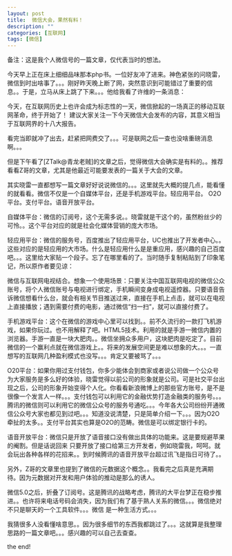 ```yaml
---
layout:	post
title:	微信大会，果然有料！
description: ""
categories: [互联网]
tags: [微信]
---
```


备注：这是我个人微信号的一篇文章，仅代表当时的想法。


今天早上正在床上细细品味那本php书。一位好友冲了进来。神色紧张的问晓雷，微信到时出啥事了。。。刚好昨天晚上断了网，突然意识到可能错过了重要的信息。。于是，立马从床上跳了下来。。。他给我看了许维的一条消息：

今天，在互联网历史上也许会成为标志性的一天，微信掀起的一场真正的移动互联网革命，终于开始了！ 建议大家关注一下今天微信大会发布的内容，其意义相当于互联网界的十八大报告。

看完当即就冲了出去，赶紧把网费交了。。。可是联网之后一查也没啥重磅消息啊。。。

但是下午看了[ZTalk@青龙老贼]的文章之后，觉得微信大会确实是有料的。。推荐看看Z哥的文章，尤其是他最近可能要发表的一篇关于大会的文章。

其实晓雷一直都想写一篇文章好好说说微信的。。。这里就先大概的提几点，能看懂的就看看。微信不仅是一个自媒体平台，还是手机游戏平台。轻应用平台。 O2O平台。支付平台。语音开放平台。

自媒体平台：微信的订阅号，这个无需多说。。晓雷就是干这个的，虽然粉丝少的可怜。。这个平台对应的就是社会化媒体营销的庞大市场。

轻应用平台：微信的服务号，百度推出了轻应用平台，UC也推出了开发者中心。。这些对应的是轻应用的大市场。什么是轻应用什么是是重应用，感兴趣的自己百度吧。。。这里给大家贴一个段子。忘了在哪里看的了。当时随手复制粘贴到了印象笔记，所以原作者要见谅：

微信与互联网电视结合。想象一个使用场景：只要关注中国互联网电视的微信公众账号，将个人微信账号与电视进行绑定，手机瞬间变身成电视遥控器。只要语音告诉微信想看什么台，就会有相关节目推送过来，直接在手机上点击，就可以在电视上直接播放；遇到需要付费的电影，通过微信“扫一扫”，就可以直接付费了。

手机游戏平台：这个在微信的游戏中心里可以找到。。前不久流行的一款打飞机游戏，如果你玩过。也不用解释了吧。HTML5技术。利用的就是手游一微信内置的浏览器。手游一直是一块大肥肉。。微信坐拥众多用户，这块肥肉是吃定了。目前微信的一个赢利点就在微信游戏上。。将来的发展空间更是难以想象的大。。。一直想写的互联网几种盈利模式也没写。。。肯定又要被骂了。。。

O20平台：如果你用过支付钱包，你多少能体会到商家或者说公司做一个公众号为大家服务是多么好的体验，晓雷觉得以前公司的形象就是公司。可是社交平台出现之后，公司的形象开始变得个人化。你看看新浪微博上的那些官方账号，是不是很像一个发言人一样。。。支付钱包可以利用它的金融优势打造金融类的服务号。。。腾讯的微信则可以利用它的微信公众号的服务号通吃。。。今年各大公司纷纷开通微信公众号大家也都见到过吧。。。知道没说清楚，只是简单介绍一下。。。因为O2O牵扯的太多。。支付平台其实也算是O2O的范畴。微信是可以绑定银行卡的。

语音开放平台：微信只是开放了语音接口没有做出具体的功能来。这是要规避苹果的阉割。但是话说回来 只要开放了接口给第三方开发者，例如晓雷我，呵呵。就会玩出各种各样的花招来。。到时候腾讯的语音开放平台超过讯飞是指日可待了。。

另外，Z哥的文章里也提到了微信的元数据这个概念。。我看完之后真是充满期待。因为元数据对开发和用户体验的推动是那么的诱人。

微信5.0之后，折叠了订阅号。这是腾讯的战略考虑，腾讯的大平台梦正在稳步推进。。也许将来电话号码会消失，因为我们有了基于熟人关系的微信。。。微信绝对不只是聊天的一个工具软件。。。微信 是一种生活方式。。。

我猜很多人没看懂啥意思。。因为很多细节的东西我都跳过了。。。这就算是我整理思路的一篇文章吧。。。感兴趣的可以自己去查查。


the end!